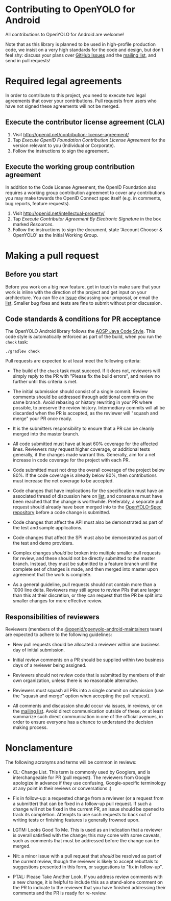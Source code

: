 # Contributing to OpenYOLO for Android

All contributions to OpenYOLO for Android are welcome!

Note that as this library is planned to be used in high-profile production code,
we insist on a very high standards for the code and design, but don't feel shy:
discuss your plans over
[GitHub Issues](https://github.com/openid/OpenYOLO-Android/issues) and the
[mailing list](http://groups.google.com/group/oidf-account-chooser-list), and
send in pull requests!

# Required legal agreements

In order to contribute to this project, you need to execute two legal agreements
that cover your contributions.  Pull requests from users who have not signed
these agreements will not be merged.

## Execute the contributor license agreement (CLA)

1. Visit http://openid.net/contribution-license-agreement/
2. Tap *Execute OpenID Foundation Contribution License Agreement* for the
   version relevant to you (Individual or Corporate).
3. Follow the instructions to sign the agreement.

## Execute the working group contribution agreement

In addition to the Code License Agreement, the OpenID Foundation also requires
a working group contribution agreement to cover any contributions you may make
towards the OpenID Connect spec itself (e.g. in comments, bug reports, feature
requests).

1. Visit http://openid.net/intellectual-property/
2. Tap *Execute Contributor Agreement By Electronic Signature* in the box
   marked *Resources*.
3. Follow the instructions to sign the document, state 'Account Chooser &
   OpenYOLO' as the Initial Working Group.

# Making a pull request

## Before you start

Before you work on a big new feature, get in touch to make sure that your work
is inline with the direction of the project and get input on your architecture.
You can file an [Issue](https://github.com/openid/OpenYOLO-Android/issues)
discussing your proposal, or email the
[list][oidf-ac-list]. Smaller bug
fixes and tests are fine to submit without prior discussion.

## Code standards & conditions for PR acceptance

The OpenYOLO Android library follows the
[AOSP Java Code Style](https://source.android.com/source/code-style). This code
style is automatically enforced as part of the build, when you run the `check`
task:

```
./gradlew check
```
Pull requests are expected to at least meet the following criteria:

- The build of the `check` task must succeed. If it does not, reviewers will
  simply reply to the PR with "Please fix the build errors", and review no
  further until this criteria is met.

- The initial submission should consist of a single commit. Review comments
  should be addressed through additional commits on the same branch. Avoid
  rebasing or history rewriting in your PR where possible, to preserve the
  review history. Intermediary commits will all be discarded when the PR 
  is accepted, as the reviewer will "squash and merge" your PR once ready.
  
- It is the submitters responsibility to ensure that a PR can be cleanly
  merged into the master branch.

- All code submitted must have at least 60% coverage for the affected lines.
  Reviewers may request higher coverage, or additional tests generally, if 
  the changes made warrant this. Generally, aim for a net increase in code
  coverage for the project with each PR.
  
- Code submitted must not drop the overall coverage of the project below 80%.
  If the code coverage is already below 80%, then contributions must increase
  the net coverage to be accepted.
  
- Code changes that have implications for the specification must have an 
  associated thread of discussion here on [list][oidf-ac-list], and consensus 
  must have been reached that the change is worthwhile. Preferably, a separate
  pull request should already have been merged into to the 
  [OpenYOLO-Spec repository][spec-repo] before a code change is submitted.
  
- Code changes that affect the API must also be demonstrated as part of the 
  test and sample applications.

- Code changes that affect the SPI must also be demonstrated as part of the 
  test and demo providers.

- Complex changes _should_ be broken into multiple smaller pull requests for 
  review, and these should not be directly submitted to the master branch. 
  Instead, they must be submitted to a feature branch until the complete 
  set of changes is made, and then merged into master upon agreement that
  the work is complete.

- As a general guideline, pull requests should not contain more than a 1000
  line delta. Reviewers may still agree to review PRs that are larger than
  this at their discretion, or they can request that the PR be split into
  smaller changes for more effective review.

## Responsibilities of reviewers

Reviewers (members of the 
[@openid/openyolo-android-maintainers][maintainers-team] team) are expected
to adhere to the following guidelines:

- New pull requests should be allocated a reviewer within one business day of
  initial submission.

- Initial review comments on a PR should be supplied within two business days
  of a reviewer being assigned.

- Reviewers should not review code that is submitted by members of their own
  organization, unless there is no reasonable alternative.

- Reviewers must squash all PRs into a single commit on submission (use the
  "squash and merge" option when accepting the pull request).

- All comments and discussion should occur via issues, in reviews, or on the
  [mailing list][oidf-ac-list]. Avoid direct communication outside of these, 
  or at least summarize such direct communication in one of the official
  avenues, in order to ensure everyone has a chance to understand the decision
  making process.

# Nonclamenture

The following acronyms and terms will be common in reviews:

- CL: Change List. This term is commonly used by Googlers, and is 
  interchangeable for PR (pull request). The reviewers from Google apologize in
  advance if they use confusing, Google-specific terminology at any point in
  their reviews or conversations :)

- Fix in follow-up: a requested change from a reviewer (or a request from a
  submitter) that can be fixed in a follow-up pull request. If such a change
  will not be fixed in the current PR, an issue should be opened to track its
  completion. Attempts to use such requests to back out of writing tests or
  finishing features is generally frowned upon.

- LGTM: Looks Good To Me. This is used as an indication that a reviewer is
  overall satisfied with the change; this may come with some caveats, such as
  comments that must be addressed before the change can be merged.

- Nit: a minor issue with a pull request that _should_ be resolved as part of
  the current review, though the reviewer is likely to accept rebuttals to
  suggestions presented in this form, or suggestions to "fix in follow-up".

- PTAL: Please Take Another Look. If you address review comments with a new
  change, it is helpful to include this as a stand-alone comment on the PR to
  indicate to the reviewer that you have finished addressing their comments
  and the PR is ready for re-review.


[maintainers-team]: https://github.com/orgs/openid/teams/openyolo-android-maintainers
[oidf-ac-list]: http://groups.google.com/group/oidf-account-chooser-list
[spec-repo]: https://github.com/openid/OpenYOLO-Spec
